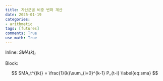 ```yaml
---
title: 자산군별 비중 변화 계산
date: 2025-01-19
categories: 
- arithmetic
tags: [futures]
comments: True
use_math: True
---
```





Inline: $SMA(k)_{t}$

Block:

$$
SMA_t^{(k)} = \frac{1}{k}\sum_{i=0}^{k-1} P_{t-i} \label{eq:sma}
$$
